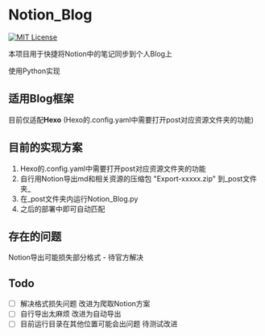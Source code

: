# Notion_Blog

<a href="http://choosealicense.com/licenses/mit/" rel="nofollow" one-link-mark="yes"><img src="https://camo.githubusercontent.com/dd1c858e94a371529a0a4c359bc95f18f09ba4a5fc0e658950bcb1383ea40fc9/68747470733a2f2f696d672e736869656c64732e696f2f62616467652f6c6963656e73652d4d49542d626c75652e7376673f7374796c653d666c6174" alt="MIT License" data-canonical-src="https://img.shields.io/badge/license-MIT-blue.svg?style=flat" style="max-width:100%;"></a>

本项目用于快捷将Notion中的笔记同步到个人Blog上

使用Python实现

## 适用Blog框架

目前仅适配**Hexo** (Hexo的.config.yaml中需要打开post对应资源文件夹的功能)

## 目前的实现方案

1. Hexo的.config.yaml中需要打开post对应资源文件夹的功能
2. 自行用Notion导出md和相关资源的压缩包 "Export-xxxxx.zip" 到_post文件夹_
3. 在_post文件夹内运行Notion_Blog.py
4. 之后的部署中即可自动匹配

## 存在的问题

Notion导出可能损失部分格式 - 待官方解决

## Todo

- [ ] 解决格式损失问题 改进为爬取Notion方案
- [ ] 自行导出太麻烦 改进为自动导出
- [ ] 目前运行目录在其他位置可能会出问题 待测试改进